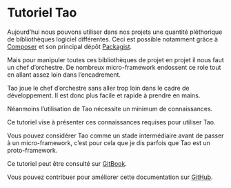 # Tutoriel Tao

Aujourd’hui nous pouvons utiliser dans nos projets une quantité pléthorique de bibliothèques logiciel différentes.
Ceci est possible notamment grâce à [Composer](https://getcomposer.org/) et son principal dépôt [Packagist](https://packagist.org/).

Mais pour manipuler toutes ces bibliothèques de projet en projet il nous faut un chef d’orchestre.
De nombreux micro-framework endossent ce role tout en allant assez loin dans l’encadrement.

Tao joue le chef d’orchestre sans aller trop loin dans le cadre de développement.
Il est donc plus facile et rapide à prendre en mains.

Néanmoins l’utilisation de Tao nécessite un minimum de connaissances.

Ce tutoriel vise à présenter ces connaissances requises pour utiliser Tao.

Vous pouvez considérer Tao comme un stade intermédiaire avant de passer à un micro-framework,
c’est pour cela que je dis parfois que Tao est un proto-framework.

Ce tutoriel peut être consulté sur [GitBook](http://forxer.gitbooks.io/tutoriel-tao/content/).

Vous pouvez contribuer pour améliorer cette documentation sur [GitHub](https://github.com/Tao-php/tao).


